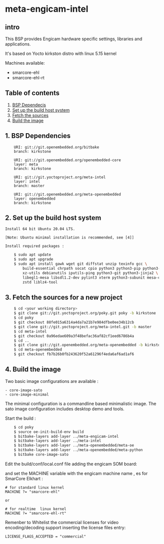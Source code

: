 meta-engicam-intel
==================

## intro 

This BSP provides Engicam hardware specific settings, libraries and applications.

It's based on Yocto kirkston distro with linux 5.15 kernel

Machines available: 

- smarcore-ehl
- smarcore-ehl-rt

## Table of contents
1. [BSP Dependecis](#bspdependecy)
2. [Set up the build host system](#setupsystem)
3. [Fetch the sources](#fetchsource)
3. [Build the image](#buildimage)

## 1. BSP Dependencies  <a name="bspdependecy"></a>

```text
	URI: git://git.openembedded.org/bitbake
	branch: kirkstone

	URI: git://git.openembedded.org/openembedded-core
	layer: meta
	branch: kirkstone

	URI: git://git.yoctoproject.org/meta-intel
	layer: intel
	branch: master

	URI: git://git.openembedded.org/meta-openembedded
	layer: openembedded
	branch: kirkstone
```

## 2. Set up the build host system <a name="setupsystem"></a>
	Install 64 bit Ubuntu 20.04 LTS.

	[Note: Ubuntu minimal installation is recommended, see [4]]

	Install required packages :
```bash	
	$ sudo apt update
	$ sudo apt upgrade
	$ sudo apt install gawk wget git diffstat unzip texinfo gcc \
		build-essential chrpath socat cpio python3 python3-pip python3-pexpect \
		xz-utils debianutils iputils-ping python3-git python3-jinja2 \
		libegl1-mesa libsdl1.2-dev pylint3 xterm python3-subunit mesa-common-dev \
		zstd liblz4-tool
```

## 3. Fetch the sources for a new project <a name="fetchsource"></a>

```bash
	$ cd <your working directory>
	$ git clone git://git.yoctoproject.org/poky.git poky -b kirkstone
	$ cd poky
	$ git checkout 88fe015a6314a4da7a21b7e984dfbe0ee34b12cb
	$ git clone git://git.yoctoproject.org/meta-intel.git -b master
	$ cd meta-intel
	$ git checkout 0a96edae609a3f48befac36af82cf1eed6786b4a
	$ cd ..
	$ git clone git://git.openembedded.org/meta-openembedded -b kirkstone
	$ cd meta-openembedded
	$ git checkout fb7b26b0fb243620f52a61296f4eda6af6ad1af6
```


## 4. Build the image  <a name="buildimage"></a>


Two basic image configurations are available :

	- core-image-sato
	- core-image-minimal


The minimal configuration is a commandline based minimalistic image. The sato 
image configuration includes desktop demo and tools.

  Start the build :
```bash
	$ cd poky
	$ source oe-init-build-env build
	$ bitbake-layers add-layer ../meta-engicam-intel
	$ bitbake-layers add-layer ../meta-intel
	$ bitbake-layers add-layer ../meta-openembedded/meta-oe
	$ bitbake-layers add-layer ../meta-openembedded/meta-python
	$ bitbake core-image-sato
```

Edit the  build/conf/local.conf file adding the engicam SOM board:

and set the MACHINE variable with the engicam machine name , es for SmarCore Elkhart :
      
    # for standard linux kernel
    MACHINE ?= "smarcore-ehl"
    
    or
    
    # for realtime  linux kernel    
    MACHINE ?= "smarcore-ehl-rt"

Remenber to Whitelist the commercial licenses for video encoding/decoding support inserting the license files entry:

    LICENSE_FLAGS_ACCEPTED = "commercial"
